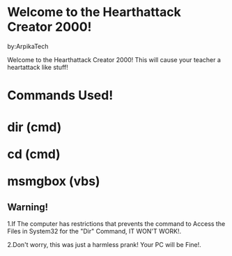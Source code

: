 <!DOCTYPE html>
<html>
<head>

</head>
<body>

<h1>Welcome to the Hearthattack Creator 2000!</h1>
</p>by:ArpikaTech</p>
</p> Welcome to the Hearthattack Creator 2000! This will
  cause your teacher a heartattack like stuff!</p>

<h1>Commands Used!<h1>
</p>dir (cmd)</p>
</p>cd (cmd)</p>
</p>msmgbox (vbs)</p>

</body>
</html>

<h2>Warning!</h1>
<p>1.If The computer has restrictions that prevents the command to Access the
Files in System32 for the "Dir" Command, IT WON'T WORK!.</p>
<p>2.Don't worry, this was just a harmless prank! Your PC will be Fine!.</p>
